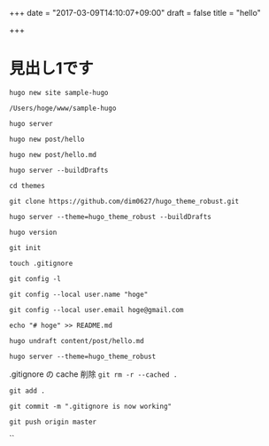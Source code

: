 +++
date = "2017-03-09T14:10:07+09:00"
draft = false
title = "hello"

+++

# 見出し1です
`hugo new site sample-hugo`

`/Users/hoge/www/sample-hugo`

`hugo server`

`hugo new post/hello`

`hugo new post/hello.md`

`hugo server --buildDrafts`

`cd themes`

`git clone https://github.com/dim0627/hugo_theme_robust.git`

`hugo server --theme=hugo_theme_robust --buildDrafts`

`hugo version`

`git init`

`touch .gitignore`

`git config -l`

`git config --local user.name "hoge"`

`git config --local user.email hoge@gmail.com`

`echo "# hoge" >> README.md`

`hugo undraft content/post/hello.md`

`hugo server --theme=hugo_theme_robust`

.gitignore の cache 削除
`git rm -r --cached .`

`git add .`

`git commit -m ".gitignore is now working"`

`git push origin master`





``
